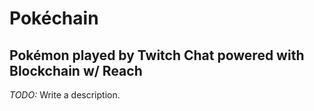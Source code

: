 # Pokéchain

##  Pokémon played by Twitch Chat powered with Blockchain w/ Reach

*TODO:* Write a description.
